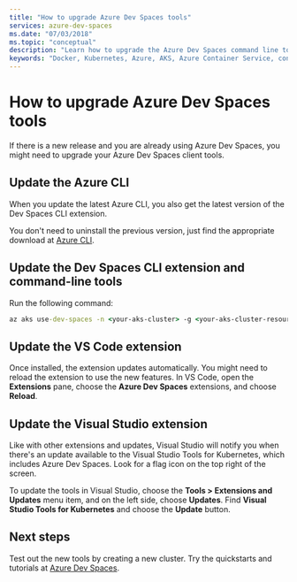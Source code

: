 ```yaml
---
title: "How to upgrade Azure Dev Spaces tools"
services: azure-dev-spaces
ms.date: "07/03/2018"
ms.topic: "conceptual"
description: "Learn how to upgrade the Azure Dev Spaces command line tools, Visual Studo Code extension, and Visual Studio extension"
keywords: "Docker, Kubernetes, Azure, AKS, Azure Container Service, containers"
---
```

# How to upgrade Azure Dev Spaces tools

If there is a new release and you are already using Azure Dev Spaces, you might need to upgrade your Azure Dev Spaces client tools.

## Update the Azure CLI

When you update the latest Azure CLI, you also get the latest version of the Dev Spaces CLI extension.

You don't need to uninstall the previous version, just find the appropriate download at [Azure CLI](/cli/azure/install-azure-cli?view=azure-cli-latest).


## Update the Dev Spaces CLI extension and command-line tools

Run the following command:

```cmd
az aks use-dev-spaces -n <your-aks-cluster> -g <your-aks-cluster-resource-group> --update
```

## Update the VS Code extension

Once installed, the extension updates automatically. You might need to reload the extension to use the new features. In VS Code, open the **Extensions** pane, choose the **Azure Dev Spaces** extensions, and choose **Reload**.

## Update the Visual Studio extension

Like with other extensions and updates, Visual Studio will notify you when there's an update available to the Visual Studio Tools for Kubernetes, which includes Azure Dev Spaces. Look for a flag icon on the top right of the screen.

To update the tools in Visual Studio, choose the **Tools > Extensions and Updates** menu item, and on the left side, choose **Updates**. Find **Visual Studio Tools for Kubernetes** and choose the **Update** button.

## Next steps

Test out the new tools by creating a new cluster. Try the quickstarts and tutorials at [Azure Dev Spaces](/azure/dev-spaces).